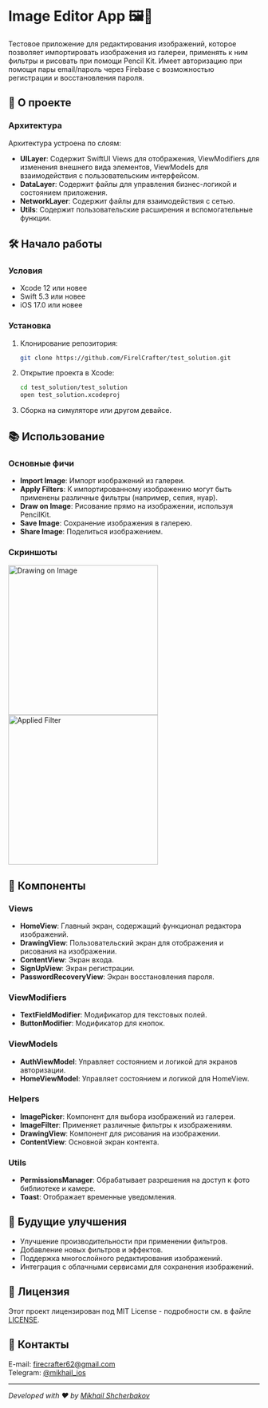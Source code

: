 # Image Editor App 🖼️🎨

Тестовое приложение для редактирования изображений, которое позволяет импортировать изображения из галереи, применять к ним фильтры и рисовать при помощи Pencil Kit. Имеет авторизацию при помощи пары email/пароль через Firebase с возможностью регистрации и восстановления пароля.

## 📖 О проекте

### Архитектура

Архитектура устроена по слоям:

- **UILayer**: Содержит SwiftUI Views для отображения, ViewModifiers для изменения внешнего вида элементов, ViewModels для взаимодействия с пользовательским интерфейсом.
- **DataLayer**: Содержит файлы для управления бизнес-логикой и состоянием приложения.
- **NetworkLayer**: Содержит файлы для взаимодействия с сетью.
- **Utils**: Содержит пользовательские расширения и вспомогательные функции.

## 🛠️ Начало работы

### Условия

- Xcode 12 или новее
- Swift 5.3 или новее
- iOS 17.0 или новее

### Установка

1. Клонирование репозитория:
    ```bash
    git clone https://github.com/FirelCrafter/test_solution.git
    ```
2. Открытие проекта в Xcode:
    ```bash
    cd test_solution/test_solution
    open test_solution.xcodeproj
    ```
3. Сборка на симуляторе или другом девайсе.

## 📚 Использование

### Основные фичи

- **Import Image**: Импорт изображений из галереи.
- **Apply Filters**: К импортированному изображению могут быть применены различные фильтры (например, сепия, нуар).
- **Draw on Image**: Рисование прямо на изображении, используя PencilKit.
- **Save Image**: Сохранение изображения в галерею.
- **Share Image**: Поделиться изображением.

### Скриншоты

<img src="https://raw.githubusercontent.com/FirelCrafter/test_solution/main/.git/images/image02.png" alt="Drawing on Image" width="300"/>
<img src="https://raw.githubusercontent.com/FirelCrafter/test_solution/main/.git/images/image01.png" alt="Applied Filter" width="300"/>

## 🧩 Компоненты

### Views

- **HomeView**: Главный экран, содержащий функционал редактора изображений.
- **DrawingView**: Пользовательский экран для отображения и рисования на изображении.
- **ContentView**: Экран входа.
- **SignUpView**: Экран регистрации.
- **PasswordRecoveryView**: Экран восстановления пароля.

### ViewModifiers

- **TextFieldModifier**: Модификатор для текстовых полей.
- **ButtonModifier**: Модификатор для кнопок.

### ViewModels

- **AuthViewModel**: Управляет состоянием и логикой для экранов авторизации.
- **HomeViewModel**: Управляет состоянием и логикой для HomeView.

### Helpers

- **ImagePicker**: Компонент для выбора изображений из галереи.
- **ImageFilter**: Применяет различные фильтры к изображениям.
- **DrawingView**: Компонент для рисования на изображении.
- **ContentView**: Основной экран контента.

### Utils

- **PermissionsManager**: Обрабатывает разрешения на доступ к фото библиотеке и камере.
- **Toast**: Отображает временные уведомления.

## 🚀 Будущие улучшения

- Улучшение производительности при применении фильтров.
- Добавление новых фильтров и эффектов.
- Поддержка многослойного редактирования изображений.
- Интеграция с облачными сервисами для сохранения изображений.

## 📄 Лицензия

Этот проект лицензирован под MIT License - подробности см. в файле [LICENSE](LICENSE).

## 💬 Контакты

E-mail: [firecrafter62@gmail.com](mailto:firecrafter62@gmail.com)  
Telegram: [@mikhail_ios](https://t.me/mikhail_ios)

---

_Developed with ❤️ by [Mikhail Shcherbakov](https://github.com/FirelCrafter)_
